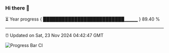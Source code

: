 ### Hi there 👋

⏳ Year progress { ██████████████████████████▁▁▁▁ } 89.40 %

---

⏰ Updated on Sat, 23 Nov 2024 04:42:47 GMT

![Progress Bar CI](https://github.com/IshwaranRudhara/GIT-ACTION/workflows/Progress%20Bar%20CI/badge.svg)
